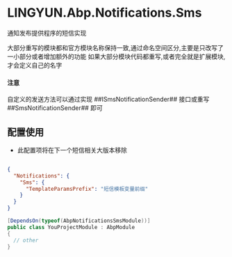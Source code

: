 # LINGYUN.Abp.Notifications.Sms

通知发布提供程序的短信实现

大部分重写的模块都和官方模块名称保持一致,通过命名空间区分,主要是只改写了一小部分或者增加额外的功能
如果大部分模块代码都重写,或者完全就是扩展模块,才会定义自己的名字

#### 注意

自定义的发送方法可以通过实现 ##ISmsNotificationSender## 接口或重写 ##SmsNotificationSender## 即可

## 配置使用

* 此配置项将在下一个短信相关大版本移除

```json

{
  "Notifications": {
    "Sms": {
      "TemplateParamsPrefix": "短信模板变量前缀"
    }
  }
}

```

```csharp
[DependsOn(typeof(AbpNotificationsSmsModule))]
public class YouProjectModule : AbpModule
{
  // other
}
